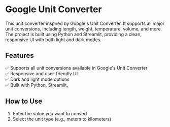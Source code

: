 <h1>Google Unit Converter</h1>
<p>This unit converter inspired by Google's Unit Converter. It supports all major unit conversions, including length, weight, temperature, volume, and more. The project is built using Python and Streamlit, providing a clean, responsive UI with both light and dark modes.</p>
<h2>Features</h2>
✅ Supports all unit conversions available in Google's Unit Converter<br>
✅ Responsive and user-friendly UI<br>
✅ Dark and light mode options<br>
✅ Built with Python, Streamlit,
<h2>How to Use</h2>
<ol>
  <li>Enter the value you want to convert</li>
  <li>Select the unit type (e.g., meters to kilometers)</li>
</ol>

